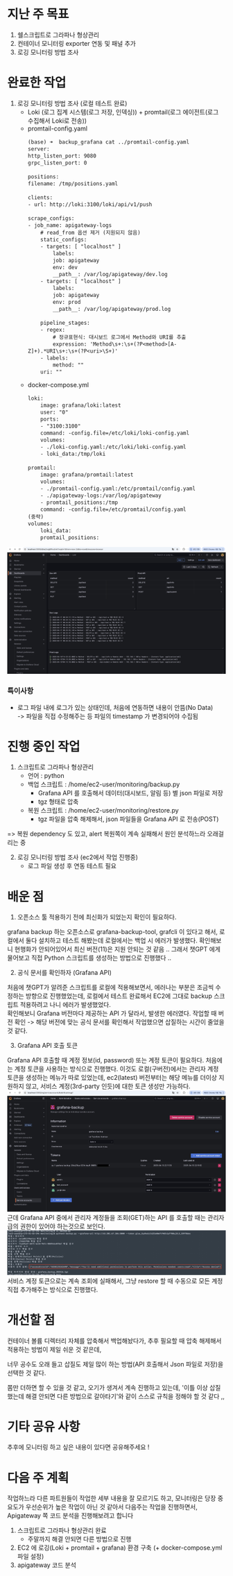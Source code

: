 # 지난 주 목표
1. 쉘스크립트로 그라파나 형상관리
2. 컨테이너 모니터링 exporter 연동 및 패널 추가
3. 로깅 모니터링 방법 조사 
   
# 완료한 작업
1. 로깅 모니터링 방법 조사 (로컬 테스트 완료)
    - Loki (로그 집계 시스템(로그 저장, 인덱싱)) + promtail(로그 에이전트(로그 수집해서 Loki로 전송))
    - promtail-config.yaml
        ```
        (base) ➜  backup_grafana cat ../promtail-config.yaml
        server:
        http_listen_port: 9080
        grpc_listen_port: 0

        positions:
        filename: /tmp/positions.yaml

        clients:
        - url: http://loki:3100/loki/api/v1/push

        scrape_configs:
        - job_name: apigateway-logs
            # read_from 옵션 제거 (지원되지 않음)
            static_configs:
            - targets: [ "localhost" ]
                labels:
                job: apigateway
                env: dev
                __path__: /var/log/apigateway/dev.log
            - targets: [ "localhost" ]
                labels:
                job: apigateway
                env: prod
                __path__: /var/log/apigateway/prod.log

            pipeline_stages:
            - regex:
                # 정규표현식: 대시보드 로그에서 Method와 URI를 추출
                expression: 'Method\s+:\s+(?P<method>[A-Z]+).*URI\s+:\s+(?P<uri>\S+)'
            - labels:
                method: ""
            uri: ""
        ```
    - docker-compose.yml
        ```
        loki:
            image: grafana/loki:latest
            user: "0"
            ports:
            - "3100:3100"
            command: -config.file=/etc/loki/loki-config.yaml
            volumes:
            - ./loki-config.yaml:/etc/loki/loki-config.yaml
            - loki_data:/tmp/loki

        promtail:
            image: grafana/promtail:latest
            volumes:
            - ./promtail-config.yaml:/etc/promtail/config.yaml
            - ./apigateway-logs:/var/log/apigateway
            - promtail_positions:/tmp
            command: -config.file=/etc/promtail/config.yaml
        (중략)
        volumes:
            loki_data:
            promtail_positions:
        ```

![grafana-loki](../../9_images/grafana_loki_1.jpg)
### 특이사항
- 로그 파일 내에 로그가 있는 상태인데, 처음에 연동하면 내용이 안뜸(No Data) <br>-> 파일을 직접 수정해주는 등 파일의 timestamp 가 변경되어야 수집됨

# 진행 중인 작업
1. 스크립트로 그라파나 형상관리 
    - 언어 : python
    - 백업 스크립트 : /home/ec2-user/monitoring/backup.py
      - Grafana API 를 호출해서 데이터(대시보드, 알림 등) 별 json 파일로 저장
      - tgz 형태로 압축
    - 복원 스크립트 : /home/ec2-user/monitoring/restore.py
      - tgz 파일을 압축 해제해서, json 파일들을 Grafana API 로 전송(POST)

=> 복원 dependency 도 있고, alert 복원쪽이 계속 실패해서 원인 분석하느라 오래걸리는 중 

2. 로깅 모니터링 방법 조사 (ec2에서 작업 진행중)
   - 로그 파일 생성 후 연동 테스트 필요

# 배운 점
1. 오픈소스 툴 적용하기 전에 최신화가 되었는지 확인이 필요하다.
   
grafana backup 하는 오픈소스로 grafana-backup-tool, grafcli 이 있다고 해서, 로컬에서 둘다 설치하고 테스트 해봤는데 로컬에서는 백업 시 에러가 발생했다. 
확인해보니 현행화가 안되어있어서 최신 버전(11)은 지원 안되는 것 같음 .. 
그래서 챗GPT 에게 물어보고 직접 Python 스크립트를 생성하는 방법으로 진행했다 .. 

2. 공식 문서를 확인하자 (Grafana API)
   
처음에 챗GPT가 알려준 스크립트를 로컬에 적용해보면서, 에러나는 부분은 조금씩 수정하는 방향으로 진행했었는데, 
로컬에서 테스트 완료해서 EC2에 그대로 backup 스크립트 적용하려고 나니 에러가 발생했었다.  
확인해보니 Grafana 버전마다 제공하는 API 가 달라서, 발생한 에러였다. 
작업할 때 버전 확인 -> 해당 버전에 맞는 공식 문서를 확인해서 작업했으면 삽질하는 시간이 줄었을 것 같다. 

3. Grafana API 호출 토큰

Grafana API 호출할 때 계정 정보(id, password) 또는 계정 토큰이 필요하다. 처음에는 계정 토큰을 사용하는 방식으로 진행했다. 이것도 로컬(구버전)에서는 관리자 계정 토큰을 생성하는 메뉴가 따로 있었는데, ec2(latest) 버전부터는 해당 메뉴를 더이상 지원하지 않고, 서비스 계정(3rd-party 인듯)에 대한 토큰 생성만 가능하다.
![serviceaccount](../../9_images/grafana-serviceaccount.jpg)
근데  Grafana API 중에서 관리자 계정들을 조회(GET)하는 API 를 호출할 때는 관리자 급의 권한이 있어야 하는것으로 보인다. 
![admin_error](../../9_images/grafana_api_admin.jpg)
서비스 계정 토큰으로는 계속 조회에 실패해서, 그냥 restore 할 때 수동으로 모든 계정 직접 추가해주는 방식으로 진행했다. 


# 개선할 점
컨테이너 볼륨 디렉터리 자체를 압축해서 백업해놨다가, 추후 필요할 때 압축 해제해서 적용하는 방법이 제일 쉬운 것 같은데, 

너무 공수도 오래 들고 삽질도 제일 많이 하는 방법(API 호출해서 Json 파일로 저장)을 선택한 것 같다. 

쫌만 더하면 할 수 있을 것 같고, 오기가 생겨서 계속 진행하고 있는데, '이틀 이상 삽질했는데 해결 안되면 다른 방법으로 갈아타기'와 같이 스스로 규칙을 정해야 할 것 같다 ,, 

# 기타 공유 사항
추후에 모니터링 하고 싶은 내용이 있다면 공유해주세요 !

# 다음 주 계획
작업하느라 다른 파트원들이 작업한 세부 내용을 잘 모르기도 하고, 모니터링은 당장 중요도가 우선순위가 높은 작업이 아닌 것 같아서 다음주는 작업을 진행하면서, Apigateway 쪽 코드 분석을 진행해보려고 합니다

1. 스크립트로 그라파나 형상관리 완료
   - 주말까지 해결 안되면 다른 방법으로 진행
2. EC2 에 로깅(Loki + promtail + grafana) 환경 구축 (+ docker-compose.yml 파일 설정)
3. apigateway 코드 분석

